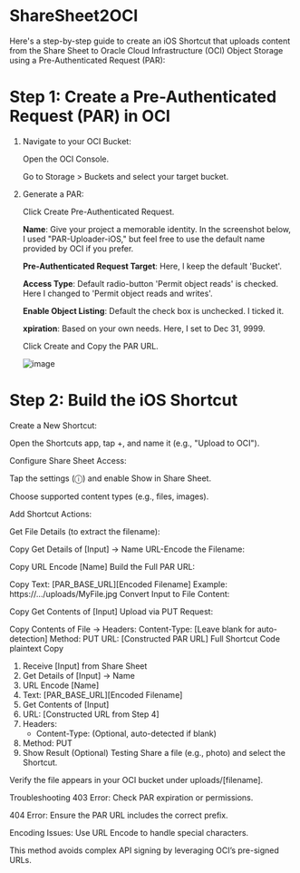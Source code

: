 # ShareSheet2OCI
Here's a step-by-step guide to create an iOS Shortcut that uploads content from the Share Sheet to Oracle Cloud Infrastructure (OCI) Object Storage using a Pre-Authenticated Request (PAR):

# Step 1: Create a Pre-Authenticated Request (PAR) in OCI
1. Navigate to your OCI Bucket:

    Open the OCI Console.
    
    Go to Storage > Buckets and select your target bucket.

2. Generate a PAR:

    Click Create Pre-Authenticated Request.
    
    **Name**: Give your project a memorable identity. In the screenshot below, I used "PAR-Uploader-iOS," but feel free to use the default name provided by OCI if you prefer.

    **Pre-Authenticated Request Target**: Here, I keep the default 'Bucket'.
    
    **Access Type**: Default radio-button 'Permit object reads' is checked. Here I changed to 'Permit object reads and writes'.
    
    **Enable Object Listing**: Default the check box is unchecked. I ticked it.
    
    **xpiration**: Based on your own needs. Here, I set to Dec 31, 9999.
    
    Click Create and Copy the PAR URL.
   
    ![image](https://github.com/user-attachments/assets/c2ae7462-58fd-4422-8c7c-9fa06709d520)






# Step 2: Build the iOS Shortcut
Create a New Shortcut:

Open the Shortcuts app, tap +, and name it (e.g., "Upload to OCI").

Configure Share Sheet Access:

Tap the settings (ⓘ) and enable Show in Share Sheet.

Choose supported content types (e.g., files, images).

Add Shortcut Actions:

Get File Details (to extract the filename):

Copy
Get Details of [Input] → Name
URL-Encode the Filename:

Copy
URL Encode [Name]
Build the Full PAR URL:

Copy
Text: [PAR_BASE_URL][Encoded Filename]
Example: https://.../uploads/MyFile.jpg
Convert Input to File Content:

Copy
Get Contents of [Input]
Upload via PUT Request:

Copy
Contents of File → Headers:
  Content-Type: [Leave blank for auto-detection]
Method: PUT
URL: [Constructed PAR URL]
Full Shortcut Code
plaintext
Copy
1. Receive [Input] from Share Sheet
2. Get Details of [Input] → Name
3. URL Encode [Name]
4. Text: [PAR_BASE_URL][Encoded Filename]
5. Get Contents of [Input]
6. URL: [Constructed URL from Step 4]
7. Headers:
   - Content-Type: (Optional, auto-detected if blank)
8. Method: PUT
9. Show Result (Optional)
Testing
Share a file (e.g., photo) and select the Shortcut.

Verify the file appears in your OCI bucket under uploads/[filename].

Troubleshooting
403 Error: Check PAR expiration or permissions.

404 Error: Ensure the PAR URL includes the correct prefix.

Encoding Issues: Use URL Encode to handle special characters.

This method avoids complex API signing by leveraging OCI’s pre-signed URLs.
